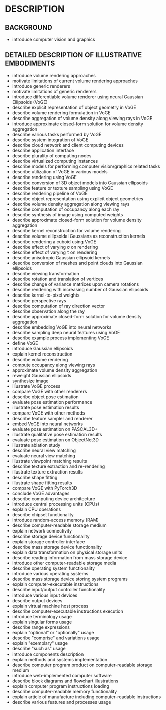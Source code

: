 # DESCRIPTION

## BACKGROUND

- introduce computer vision and graphics

## DETAILED DESCRIPTION OF ILLUSTRATIVE EMBODIMENTS

- introduce volume rendering approaches
- motivate limitations of current volume rendering approaches
- introduce generic renderers
- motivate limitations of generic renderers
- introduce differentiable volume renderer using neural Gaussian Ellipsoids (VoGE)
- describe explicit representation of object geometry in VoGE
- describe volume rendering formulation in VoGE
- describe aggregation of volume density along viewing rays in VoGE
- introduce approximate closed-form solution for volume density aggregation
- describe various tasks performed by VoGE
- describe system integration of VoGE
- describe cloud network and client computing devices
- describe application interface
- describe plurality of computing nodes
- describe virtualized computing instances
- describe models for performing computer vision/graphics related tasks
- describe utilization of VoGE in various models
- describe rendering using VoGE
- describe conversion of 3D object models into Gaussian ellipsoids
- describe feature or texture sampling using VoGE
- describe rendering pipeline of VoGE
- describe object representation using explicit object geometries
- describe volume density aggregation along viewing rays
- describe computation of occupancy along each ray
- describe synthesis of image using computed weights
- describe approximate closed-form solution for volume density aggregation
- describe kernel reconstruction for volume rendering
- describe volume ellipsoidal Gaussians as reconstruction kernels
- describe rendering a cuboid using VoGE
- describe effect of varying σ on rendering
- describe effect of varying τ on rendering
- describe anisotropic Gaussian ellipsoid kernels
- describe conversion of meshes and point clouds into Gaussian ellipsoids
- describe viewing transformation
- describe rotation and translation of vertices
- describe change of variance matrices upon camera rotations
- describe rendering with increasing number of Gaussian ellipsoids
- describe kernel-to-pixel weights
- describe perspective rays
- describe computation of ray direction vector
- describe observation along the ray
- describe approximate closed-form solution for volume density aggregation
- describe embedding VoGE into neural networks
- describe sampling deep neural features using VoGE
- describe example process implementing VoGE
- define VoGE
- introduce Gaussian ellipsoids
- explain kernel reconstruction
- describe volume rendering
- compute occupancy along viewing rays
- approximate volume density aggregation
- reweight Gaussian ellipsoids
- synthesize image
- illustrate VoGE process
- compare VoGE with other renderers
- describe object pose estimation
- evaluate pose estimation performance
- illustrate pose estimation results
- compare VoGE with other methods
- describe feature sampler and renderer
- embed VoGE into neural networks
- evaluate pose estimation on PASCAL3D+
- illustrate qualitative pose estimation results
- evaluate pose estimation on ObjectNet3D
- illustrate ablation study
- describe neural view matching
- evaluate neural view matching
- illustrate viewpoint matching results
- describe texture extraction and re-rendering
- illustrate texture extraction results
- describe shape fitting
- illustrate shape fitting results
- compare VoGE with PyTorch3D
- conclude VoGE advantages
- describe computing device architecture
- introduce central processing units (CPUs)
- explain CPU operations
- describe chipset functionality
- introduce random-access memory (RAM)
- describe computer-readable storage medium
- explain network connectivity
- describe storage device functionality
- explain storage controller interface
- describe mass storage device functionality
- explain data transformation on physical storage units
- describe reading information from mass storage device
- introduce other computer-readable storage media
- describe operating system functionality
- introduce various operating systems
- describe mass storage device storing system programs
- explain computer-executable instructions
- describe input/output controller functionality
- introduce various input devices
- describe output devices
- explain virtual machine host process
- describe computer-executable instructions execution
- introduce terminology usage
- explain singular forms usage
- describe range expressions
- explain "optional" or "optionally" usage
- describe "comprise" and variations usage
- explain "exemplary" usage
- describe "such as" usage
- introduce components description
- explain methods and systems implementation
- describe computer program product on computer-readable storage medium
- introduce web-implemented computer software
- describe block diagrams and flowchart illustrations
- explain computer program instructions loading
- describe computer-readable memory functionality
- explain article of manufacture including computer-readable instructions
- describe various features and processes usage

